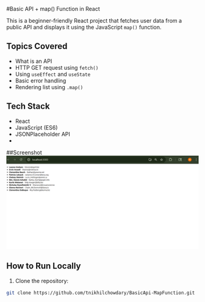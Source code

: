 #Basic API + map() Function in React

This is a beginner-friendly React project that fetches user data from a public API and displays it using the JavaScript `map()` function.



##  Topics Covered
- What is an API
- HTTP GET request using `fetch()`
- Using `useEffect` and `useState`
- Basic error handling
- Rendering list using `.map()`

##  Tech Stack
- React
- JavaScript (ES6)
- JSONPlaceholder API
- 
##Screenshot
<img src="./src/screenshot.png" alt="App Screenshot" width="600"/>
##  How to Run Locally

1. Clone the repository:
```bash
git clone https://github.com/tnikhilchowdary/BasicApi-MapFunction.git

